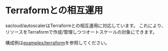 # Terraformとの相互運用

sacloud/autoscalerはTerraformとの相互運用に対応しています。
これにより、リソースをTerraformで作成/管理しつつオートスケールの対象にできます。  

構成例は[examples/terraform](https://github.com/sacloud/autoscaler/tree/main/examples/terraform)を参照してください。
